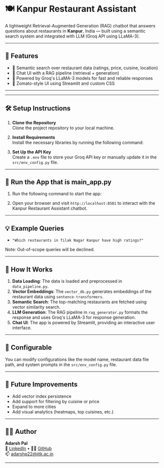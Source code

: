 # 🍽️ Kanpur Restaurant Assistant

A lightweight Retrieval-Augmented Generation (RAG) chatbot that answers questions about restaurants in **Kanpur**, India — built using a semantic search system and integrated with LLM (Groq API using LLaMA-3).

---

## 🚀 Features

- 🔎 Semantic search over restaurant data (ratings, price, cuisine, location)
- 💬 Chat UI with a RAG pipeline (retrieval + generation)
- 🤖 Powered by Groq's LLaMA-3 models for fast and reliable responses
- 🎨 Zomato-style UI using Streamlit and custom CSS

---

---

## 🛠️ Setup Instructions

1. **Clone the Repository**  
   Clone the project repository to your local machine.

2. **Install Requirements**  
   Install the necessary libraries by running the following command:

3. **Set Up the API Key**  
Create a `.env` file to store your Groq API key or manually update it in the `src/env_config.py` file.

---

## 🧪 Run the App that is main_app.py 

1. Run the following command to start the app:


2. Open your browser and visit `http://localhost:8501` to interact with the Kanpur Restaurant Assistant chatbot.

---

## 💡 Example Queries

- `"Which restaurants in Tilak Nagar Kanpur have high ratings?"`

Note: Out-of-scope queries will be declined.

---

## 🧠 How It Works

1. **Data Loading**: The data is loaded and preprocessed in `data_pipeline.py`.
2. **Vector Embeddings**: The `vector_db.py` generates embeddings of the restaurant data using `sentence-transformers`.
3. **Semantic Search**: The top-matching restaurants are fetched using vector similarity search.
4. **LLM Generation**: The RAG pipeline in `rag_generator.py` formats the response and uses Groq's LLaMA-3 for response generation.
5. **Chat UI**: The app is powered by Streamlit, providing an interactive user interface.

---

## 📌 Configurable

You can modify configurations like the model name, restaurant data file path, and system prompts in the `src/env_config.py` file.

---

## 🧹 Future Improvements

- Add vector index persistence
- Add support for filtering by cuisine or price
- Expand to more cities
- Add visual analytics (heatmaps, top cuisines, etc.)

---

## 🧑‍💻 Author

**Adarsh Pal**  
💼 [LinkedIn](https://linkedin.com/in/adarsh-pal-816764255) • 🧑‍💻 [GitHub](https://github.com/adarshp22)  
📫 adarshp22@iitk.ac.in

---
